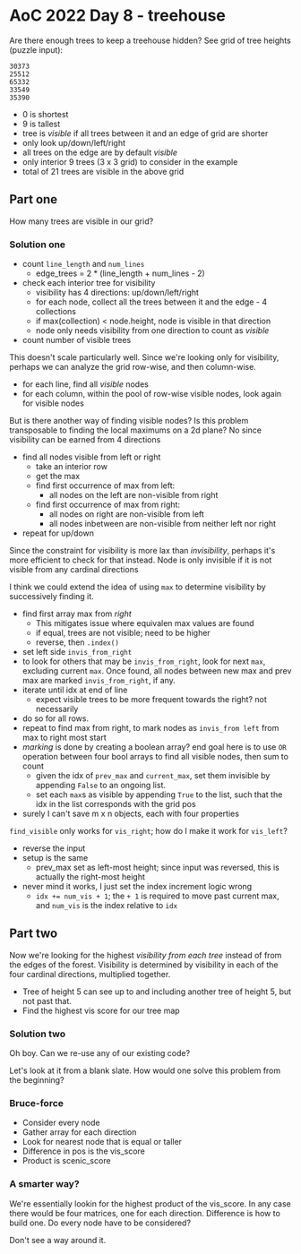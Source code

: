# AoC 2022 Day 8 - treehouse

Are there enough trees to keep a treehouse hidden? See grid of tree heights (puzzle input):

```
30373
25512
65332
33549
35390
```

- 0 is shortest
- 9 is tallest
- tree is *visible* if all trees between it and an edge of grid are shorter
- only look up/down/left/right
- all trees on the edge are by default *visible*
- only interior 9 trees (3 x 3 grid) to consider in the example
- total of 21 trees are visible in the above grid

## Part one

How many trees are visible in our grid?

### Solution one

- count `line_length` and `num_lines`
  - edge_trees = 2 * (line_length + num_lines - 2)
- check each interior tree for visibility
  - visibility has 4 directions: up/down/left/right
  - for each node, collect all the trees between it and the edge - 4 collections
  - if max(collection) < node.height, node is visible in that direction
  - node only needs visibility from one direction to count as *visible*
- count number of visible trees

This doesn't scale particularly well. Since we're looking only for visibility, perhaps we can analyze the grid row-wise, and then column-wise.

- for each line, find all *visible* nodes
- for each column, within the pool of row-wise visible nodes, look again for visible nodes

But is there another way of finding visible nodes? Is this problem transposable to finding the local maximums on a 2d plane? No since visibility can be earned from 4 directions

- find all nodes visible from left or right
  - take an interior row
  - get the max
  - find first occurrence of max from left:
    - all nodes on the left are non-visible from right
  - find first occurrence of max from right:     
    - all nodes on right are non-visible from left
    - all nodes inbetween are non-visible from neither left nor right
- repeat for up/down

Since the constraint for visibility is more lax than *invisibility*, perhaps it's more efficient to check for that instead. Node is only invisible if it is not visible from any cardinal directions

I think we could extend the idea of using `max` to determine visibility by successively finding it.

- find first array max from *right*
  - This mitigates issue where equivalen max values are found
  - if equal, trees are not visible; need to be higher
  - reverse, then `.index()`
- set left side `invis_from_right`
- to look for others that may be `invis_from_right`, look for next `max`, excluding current `max`. Once found, all nodes between new max and prev max are marked `invis_from_right`, if any.
- iterate until idx at end of line
  - expect visible trees to be more frequent towards the right? not necessarily
- do so for all rows.
- repeat to find max from right, to mark nodes as `invis_from left` from max to right most start
- *marking* is done by creating a boolean array? end goal here is to use `OR` operation between four bool arrays to find all visible nodes, then sum to count
  - given the idx of `prev_max` and `current_max`, set them invisible by appending `False` to an ongoing list.
  - set each `max`s as visible by appending `True` to the list, such that the idx in the list corresponds with the grid pos
- surely I can't save m x n objects, each with four properties 

`find_visible` only works for `vis_right`; how do I make it work for `vis_left`?

- reverse the input
- setup is the same
  - prev_max set as left-most height; since input was reversed, this is actually the right-most height
- never mind it works, I just set the index increment logic wrong
  - `idx += num_vis + 1`; the `+ 1` is required to move past current max, and `num_vis` is the index relative to `idx`

## Part two

Now we're looking for the highest *visibility from each tree* instead of from the edges of the forest. Visibility is determined by visibility in each of the four cardinal directions, multiplied together.

- Tree of height 5 can see up to and including another tree of height 5, but not past that.
- Find the highest vis score for our tree map

### Solution two

Oh boy. Can we re-use any of our existing code?

Let's look at it from a blank slate. How would one solve this problem from the beginning?

### Bruce-force

- Consider every node
- Gather array for each direction
- Look for nearest node that is equal or taller
- Difference in pos is the vis_score
- Product is scenic_score

### A smarter way?

We're essentially lookin for the highest product of the vis_score. In any case there would be four matrices, one for each direction. Difference is how to build one. Do every node have to be considered?

Don't see a way around it.
